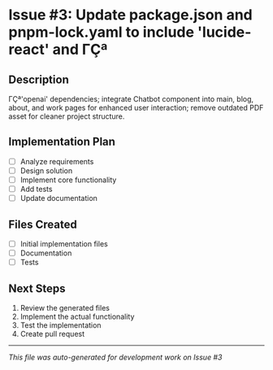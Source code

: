 ﻿# Issue #3: Update package.json and pnpm-lock.yaml to include 'lucide-react' and ΓÇª

## Description
ΓÇª'openai' dependencies; integrate Chatbot component into main, blog, about, and work pages for enhanced user interaction; remove outdated PDF asset for cleaner project structure.

## Implementation Plan
- [ ] Analyze requirements
- [ ] Design solution  
- [ ] Implement core functionality
- [ ] Add tests
- [ ] Update documentation

## Files Created
- [ ] Initial implementation files
- [ ] Documentation
- [ ] Tests

## Next Steps
1. Review the generated files
2. Implement the actual functionality
3. Test the implementation
4. Create pull request

---
*This file was auto-generated for development work on Issue #3*
